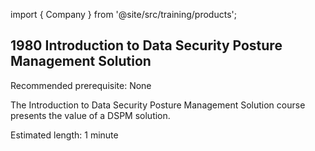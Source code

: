 import { Company } from '@site/src/training/products';

## 1980 Introduction to <Company /> Data Security Posture Management Solution

Recommended prerequisite: None

The Introduction to <Company /> Data Security Posture Management Solution course presents the value of a DSPM solution.

Estimated length: 1 minute
